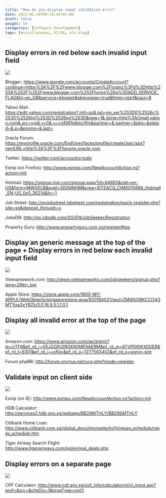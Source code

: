 ```yaml
---
title: "How do you display input validation error"
date: 2011-02-24T09:19:42+01:00
draft: false
weight: 50
categories: [Software Development]
tags: [miscellaneous, UI/UX, old blog]
---
```


## Display errors in red below each invalid input field

![](http://4.bp.blogspot.com/-UaBwgVJVorw/TWYOkgMSUDI/AAAAAAAAADI/uLVXDdt-rr0/s320/twitter_error.png)

Blogger: https://www.google.com/accounts/CreateAccount?continue=https%3A%2F%2Fwww.blogger.com%2Floginz%3Fd%3Dhttp%253A%252F%252Fwww.blogger.com%252Fhome%26a%3DADD_SERVICE_FLAG&hl=en_GB&service=blogger&skipvpage=true&ltmpl=start&naui=8

Yahoo Mail: https://edit.yahoo.com/registration?.intl=us&.pd=ym_ver%253D0%2526c%253D%2526ivt%253D%2526sg%253D&new=1&.done=http%3A//mail.yahoo.com&.src=ym&.v=0&.u=cgf061p6mc1fm&partner=&.partner=&pkg=&stepid=&.p=&promo=&.last=

Oracle Forum: https://myprofile.oracle.com/EndUser/faces/profile/createUser.jspx?nextURL=http%3A%2F%2Fforums.oracle.com

Twitter: https://twitter.com/account/create

Esnip (on Firefox): http://www.esnips.com/NewAccountAction.ns?action=init

Hotmail: https://signup.live.com/signup.aspx?id=64855&mkt=en-US&form=MWGELB&publ=SIGNINHM&crea=SITEACQ_CIMS015888_Hotmail_EN-US_0x0_36214&lic=1

Job Street: http://myjobstreet.jobstreet.com/registration/quick-register.php?site=sg&deposit_through=s

JobsDB: http://sg.jobsdb.com/SG/EN/JobSeeker/Registration

Property Guru: http://www.propertyguru.com.sg/register#top


## Display an generic message at the top of the page + Display errors in red below each invalid input field

![](http://2.bp.blogspot.com/-x26_NJbUgeg/TWYPwfqy9OI/AAAAAAAAADY/BiNonMUIVeE/s320/vietnamwork_error.png)

Vietnamework.com: http://www.vietnamworks.com/jobseekers/signup.php?lang=2#err_top

Apple Store: https://store.apple.com/1800-MY-APPLE/WebObjects/singaporestore.woa/920184021/wo/nZMi8SOBKCCj343MT1tza3xYBZk/5.0.16.9.5.1.1.0.1


## Display all invalid error at the top of the page

![](http://3.bp.blogspot.com/-bxul0SePPiU/TWYO-IS8XBI/AAAAAAAAADM/4hfUqfGngHA/s320/phpbb_error.png)

Amazon.com: https://www.amazon.com/ap/signin?ie=UTF8&pf_rd_r=05JGGPJ2RGK60ME9AEBM&pf_rd_m=ATVPDKIKX0DER&pf_rd_t=6301&pf_rd_i=usflex&pf_rd_p=1277563402&pf_rd_s=signin-slot

Forum phpBB: http://forum.vncnus.net/ucp.php?mode=register


## Validate input on client side

![](http://2.bp.blogspot.com/-1mtqu-D8vaE/TWYPQMxUAaI/AAAAAAAAADQ/Fyr0ekM-t9Y/s320/hdb_error.png)

Esnip (on IE): http://www.esnips.com/NewAccountAction.ns?action=init

HDB Calculator: http://services2.hdb.gov.sg/webapp/BB29MTHLY/BB29SMTHLY

Citibank Home Loan: http://www.citibank.com.sg/global_docs/microsite/ln/hl/repay_schedule/repay_schedule.htm

Tiger Airway Search Flight: http://www.tigerairways.com/sg/en/real_deals.php


## Display errors on a separate page

![](http://4.bp.blogspot.com/-DbJQmnnokmc/TWYPZhU3CeI/AAAAAAAAADU/7RYHAxQu9C0/s320/cpf_error.png)

CPF Calculator: http://www.cpf.gov.sg/cpf_info/calculator/vl/vl_input.asp?prof=&src=&chkDis=1&propType=opt3